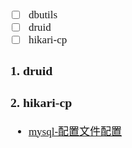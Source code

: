 <span  style="font-family: Simsun,serif; font-size: 17px; ">

- [ ] dbutils
- [ ] druid
- [ ] hikari-cp

### 1. druid

### 2. hikari-cp

- [mysql-配置文件配置](https://github.com/brettwooldridge/HikariCP/wiki/MySQL-Configuration)

</span>